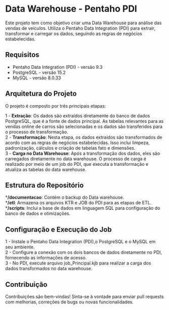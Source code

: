 # Data Warehouse - Pentaho PDI
Este projeto tem como objetivo criar uma Data Warehouse para análise das vendas de veiculos. Utiliza o Pentaho Data Integration (PDI) para extrair, transformar e carregar os dados, seguindo as regras de negócios estabelecidas.

## Requisitos
* Pentaho Data Integration (PDI) - versão 9.3 
* PostgreSQL - versão 15.2
* MySQL - versão 8.0.33

## Arquitetura do Projeto
O projeto é composto por três principais etapas:

1 - **Extração**: Os dados são extraídos diretamente do banco de dados PostgreSQL, que é a fonte de dados principal. As tabelas relevantes para as vendas online de carros são selecionadas e os dados são transferidos para o processo de transformação.<br>
2 - **Transformação**: Nesta etapa, os dados extraídos são transformados de acordo com as regras de negócios estabelecidas. Isso inclui limpeza, padronização, cálculos e criação de tabelas fato e dimensões.<br>
3 - **Carga no Data Warehouse**: Após a transformação dos dados, eles são carregados diretamente no data warehouse. O processo de carga é realizado por meio de um job do PDI, que executa a transformação e atualiza as tabelas do data warehouse.<br>

## Estrutura do Repositório
***/documentacao**: Contém o backup do Data warehouse.<br>
***/etl**: Armazena os arquivos KTR e JOB do PDI para as etapas de ETL.<br>
***/scripts**: Inclui a base de dados em linguagem SQL para configuração do banco de dados e otimizações.<br>

## Configuração e Execução do Job
1 - Instale o Pentaho Data Integration (PDI),o PostgreSQL e o MySQL em seu ambiente.<br>
2 - Configure a conexão com os dois bancos de dados diretamente no PDI, fornecendo as informações de acesso.<br>
3 - No PDI, execute arquivo job_Principal.kjb para realizar a carga dos dados transformados no data warehouse.<br>


## Contribuição
Contribuições são bem-vindas! Sinta-se à vontade para enviar pull requests com melhorias, correções de bugs ou novas funcionalidades.
